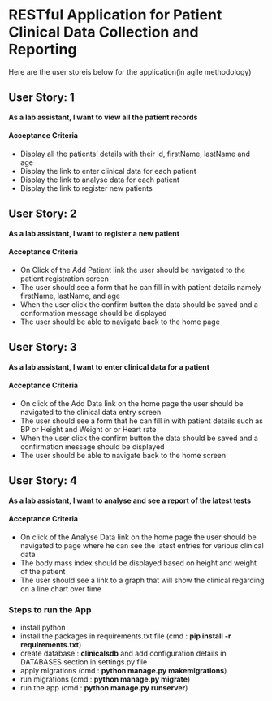 # RESTful Application for Patient Clinical Data Collection and Reporting

Here are the user storeis below for the application(in agile methodology)

## User Story: 1
**As a lab assistant, I want to view all the patient records**
#### Acceptance Criteria
 - Display all the patients’ details with their id, firstName, lastName and age
 - Display the link to enter clinical data for each patient
 - Display the link to analyse data for each patient
 - Display the link to register new patients

## User Story: 2
**As a lab assistant, I want to register a new patient**
#### Acceptance Criteria
 - On Click of the Add Patient link the user should be navigated to the patient registration screen
 - The user should see a form that he can fill in with patient details namely firstName, lastName, and age
 - When the user click the confirm button the data should be saved and a conformation message should be displayed
 - The user should be able to navigate back to the home page

## User Story: 3
**As a lab assistant, I want to enter clinical data for a patient**
#### Acceptance Criteria
 - On click of the Add Data link on the home page the user should be navigated to the clinical data entry screen
 - The user should see a form that he can fill in with patient details such as BP or Height and Weight or or Heart rate
 - When the user click the confirm button the data should be saved and a confirmation message should be displayed
 - The user should be able to navigate back to the home screen




## User Story: 4
**As a lab assistant, I want to analyse and see a report of the latest tests**
#### Acceptance Criteria
 - On click of the Analyse Data link on the home page the user should be navigated to page where he can see the latest entries for various clinical data
 - The body mass index should be displayed based on height and weight of the patient 
 - The user should see a link to a graph that will show the clinical regarding on a line chart over time


### Steps to run the App
 - install python
 - install the packages in requirements.txt file (cmd : **pip install -r requirements.txt**)
 - create database : **clinicalsdb** and add configuration details in DATABASES section in settings.py file
 - apply migrations (cmd : **python manage.py makemigrations**)
 - run migrations (cmd : **python manage.py migrate**)
 - run the app (cmd : **python manage.py runserver**)

